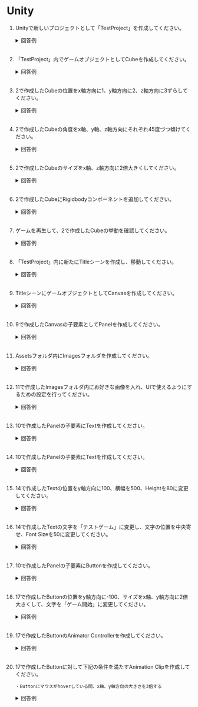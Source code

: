 # Unity

1. Unityで新しいプロジェクトとして「TestProject」を作成してください。

	<details><summary>回答例</summary><div>
		
	![Unityプロジェクトの作成](https://user-images.githubusercontent.com/75789463/172597263-38900d1e-979b-4adc-b181-c6a011273401.gif)
		
	</div></details>
	

	<br>

2. 「TestProject」内でゲームオブジェクトとしてCubeを作成してください。

	<details><summary>回答例</summary><div>
		
	![Cubeの作成](https://user-images.githubusercontent.com/75789463/172598141-88745176-2f1a-4a87-b41d-ff40287af528.gif)
		
	</div></details>
	

	<br>

3. 2で作成したCubeの位置をx軸方向に1、y軸方向に2、z軸方向に3ずらしてください。

	<details><summary>回答例</summary><div>
		
	![Cubeの位置移動](https://user-images.githubusercontent.com/75789463/172599811-b1a30620-87f7-4059-a0c9-d7a870236936.gif)

	</div></details>
	

	<br>

4. 2で作成したCubeの角度をx軸、y軸、z軸方向にそれぞれ45度づつ傾けてください。

	<details><summary>回答例</summary><div>
		
	![Cubeの角度調整](https://user-images.githubusercontent.com/75789463/172600520-c4d41cc6-40e2-49a0-bcce-c0d00dbe3618.gif)
		
	</div></details>

	<br>

5. 2で作成したCubeのサイズをx軸、z軸方向に2倍大きくしてください。
	
	<details><summary>回答例</summary><div>
		
	![Cubeのサイズ調整](https://user-images.githubusercontent.com/75789463/172601173-8b8f93ae-9aee-4aaf-9140-662a2936a1fb.gif)
		
	</div></details>
	
	<br>

6. 2で作成したCubeにRigidbodyコンポーネントを追加してください。

	<details><summary>回答例</summary><div>
		
	![CubeにRigidbodyコンポーネント追加](https://user-images.githubusercontent.com/75789463/172601907-0a89a2fb-64ce-43cb-a014-7d55d63fc493.gif)
		
	</div></details>
	

	<br>

7. ゲームを再生して、2で作成したCubeの挙動を確認してください。

	<details><summary>回答例</summary><div>
		
	![Cubeの挙動確認](https://user-images.githubusercontent.com/75789463/172602522-0c1a066a-2d26-4413-9d79-29cb9485286c.gif
		
	</div></details>
	

	<br>

8. 「TestProject」内に新たにTitleシーンを作成し、移動してください。

	<details><summary>回答例</summary><div>
		
	![Titleシーンの作成と移動](https://user-images.githubusercontent.com/75789463/172603603-39c3db6f-3d3e-476e-b41e-6a83dc6d496f.gif)

		
	</div></details>
	

	<br>

9. TitleシーンにゲームオブジェクトとしてCanvasを作成してください。

	<details><summary>回答例</summary><div>
		
	![Canvasの追加](https://user-images.githubusercontent.com/75789463/172604636-ed79562d-9a24-4d3d-9658-38c5bf9a97cc.gif)
		
	</div></details>
	

	<br>

10. 9で作成したCanvasの子要素としてPanelを作成してください。

	<details><summary>回答例</summary><div>
		
	![Panelの追加](https://user-images.githubusercontent.com/75789463/172605189-caa370d2-0854-4683-bffb-2860588378fc.gif)
		
	</div></details>
	

	<br>

11. Assetsフォルダ内にImagesフォルダを作成してください。

	<details><summary>回答例</summary><div>
		
	![Imagesフォルダの作成](https://user-images.githubusercontent.com/75789463/172606025-07ae6ff7-0e96-4145-b508-9068e39960db.gif)
		
	</div></details>
	

	<br>

12. 11で作成したImagesフォルダ内にお好きな画像を入れ、UIで使えるようにするための設定を行ってください。

	<details><summary>回答例</summary><div>
		
	![画像のUI化](https://user-images.githubusercontent.com/75789463/172610984-8adbd47f-b636-4bb3-af31-bf8da2979a44.gif)

		
	</div></details>
	

	<br>

13. 10で作成したPanelの子要素にTextを作成してください。

	<details><summary>回答例</summary><div>
		
	![Textの作成](https://user-images.githubusercontent.com/75789463/172614345-ab284630-b789-496e-9bc2-e1e8aade6bfc.gif)
		
	</div></details>
	

	<br>

14. 10で作成したPanelの子要素にTextを作成してください。

	<details><summary>回答例</summary><div>
		
	![Textの作成](https://user-images.githubusercontent.com/75789463/172614345-ab284630-b789-496e-9bc2-e1e8aade6bfc.gif)
		
	</div></details>
	

	<br>

15. 14で作成したTextの位置をy軸方向に100、横幅を500、Heightを80に変更してください。

	<details><summary>回答例</summary><div>
		
	![Textの位置とサイズの調整](https://user-images.githubusercontent.com/75789463/172617020-86b7fbad-57b6-4198-ad73-725b093d4479.gif)
		
	</div></details>
	

	<br>

16. 14で作成したTextの文字を「テストゲーム」に変更し、文字の位置を中央寄せ、Font Sizeを50に変更してください。

	<details><summary>回答例</summary><div>
		
	![Textの文字の位置とサイズの調整](https://user-images.githubusercontent.com/75789463/172618233-905ba438-0ba7-4997-8a01-6867efafd239.gif)
		
	</div></details>
	

	<br>

17. 10で作成したPanelの子要素にButtonを作成してください。

	<details><summary>回答例</summary><div>
		
	![Buttonの作成](https://user-images.githubusercontent.com/75789463/172619622-043748a1-d761-40f5-a9c9-8983dc57e7aa.gif)
		
	</div></details>
	

	<br>

18. 17で作成したButtonの位置をy軸方向に-100、サイズをx軸、y軸方向に2倍大きくして、文字を「ゲーム開始」に変更してください。

	<details><summary>回答例</summary><div>
	
	Buttonの位置とサイズ調整
	![Buttonの位置とサイズ調整](https://user-images.githubusercontent.com/75789463/172620503-23523a2a-513c-4753-8bb1-81b2dd3eb587.gif)

	Buttonの文字変更
	![Buttonの文字変更](https://user-images.githubusercontent.com/75789463/172621597-0c51c74c-c0e6-48a7-a294-809368d4d293.gif)

		
	</div></details>
	

	<br>

19. 17で作成したButtonのAnimator Controllerを作成してください。

	<details><summary>回答例</summary><div>
		
	![AnimatorControllerの作成](https://user-images.githubusercontent.com/75789463/172623068-5737d435-414b-4616-ac7f-af3798110dab.gif)
		
	</div></details>
	

	<br>

20. 17で作成したButtonに対して下記の条件を満たすAnimation Clipを作成してください。

	```
	・Buttonにマウスがhoverしている間、x軸、y軸方向の大きさを3倍する
	```

	<details><summary>回答例</summary><div>
	
	```
	Animationビューの表示
	```
	
	![Animationビューの表示](https://user-images.githubusercontent.com/75789463/172625018-ee00e8a1-40a4-4312-8145-80262bac8448.gif)]

	```
	マウスがhoverしている間、大きさを変えるPropertyを追加
	```
	
	![大きさを変えるProperty](https://user-images.githubusercontent.com/75789463/172626279-834bdd7a-2699-4119-9056-6d264e381f3c.gif)

	```
	0:30フレームの際にx軸方向、y軸方向に大きさを3倍する
	```
	
	![x軸、y軸方向の大きさ3倍](https://user-images.githubusercontent.com/75789463/172627789-d0b88dcc-4e8c-4851-9975-7fd4c00d27f5.gif)
	
	```
	挙動
	```
	
	![挙動](https://user-images.githubusercontent.com/75789463/172630509-5f158f70-dc1f-4555-83a2-d8262ba1efd4.gif)

	</div></details>
	

	<br>
